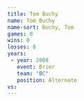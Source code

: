 ```yaml
---
title: Tom Buchy
name: Tom Buchy
name-sort: Buchy, Tom
games: 0
wins: 0
losses: 0
years:
 - year: 2008
   event: Brier
   team: "BC"
   position: Alternate
vs:
---
```

